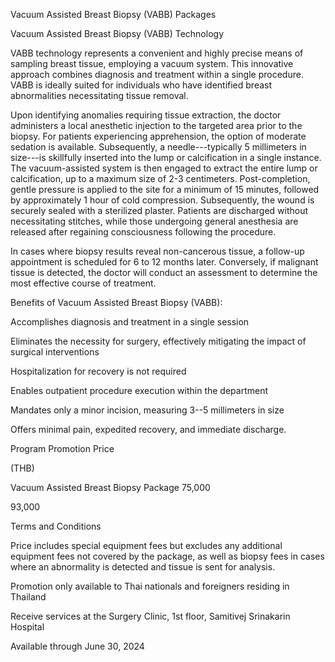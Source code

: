 Vacuum Assisted Breast Biopsy (VABB) Packages

Vacuum Assisted Breast Biopsy (VABB) Technology

VABB technology represents a convenient and highly precise means of
sampling breast tissue, employing a vacuum system. This innovative
approach combines diagnosis and treatment within a single procedure.
VABB is ideally suited for individuals who have identified breast
abnormalities necessitating tissue removal.

Upon identifying anomalies requiring tissue extraction, the doctor
administers a local anesthetic injection to the targeted area prior to
the biopsy. For patients experiencing apprehension, the option of
moderate sedation is available. Subsequently, a needle---typically 5
millimeters in size---is skillfully inserted into the lump or
calcification in a single instance. The vacuum-assisted system is then
engaged to extract the entire lump or calcification, up to a maximum
size of 2-3 centimeters. Post-completion, gentle pressure is applied to
the site for a minimum of 15 minutes, followed by approximately 1 hour
of cold compression. Subsequently, the wound is securely sealed with a
sterilized plaster. Patients are discharged without necessitating
stitches, while those undergoing general anesthesia are released after
regaining consciousness following the procedure.

In cases where biopsy results reveal non-cancerous tissue, a follow-up
appointment is scheduled for 6 to 12 months later. Conversely, if
malignant tissue is detected, the doctor will conduct an assessment to
determine the most effective course of treatment.

Benefits of Vacuum Assisted Breast Biopsy (VABB):

Accomplishes diagnosis and treatment in a single session

Eliminates the necessity for surgery, effectively mitigating the impact
of surgical interventions

Hospitalization for recovery is not required

Enables outpatient procedure execution within the department

Mandates only a minor incision, measuring 3--5 millimeters in size

Offers minimal pain, expedited recovery, and immediate discharge.

Program Promotion Price

(THB)

Vacuum Assisted Breast Biopsy Package 75,000

93,000

Terms and Conditions

Price includes special equipment fees but excludes any additional
equipment fees not covered by the package, as well as biopsy fees in
cases where an abnormality is detected and tissue is sent for analysis.

Promotion only available to Thai nationals and foreigners residing in
Thailand

Receive services at the Surgery Clinic, 1st floor, Samitivej Srinakarin
Hospital

Available through June 30, 2024
